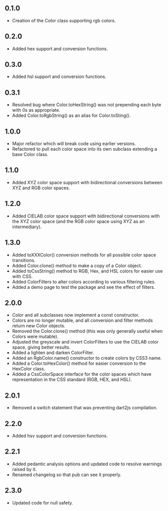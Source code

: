 ## 0.1.0

* Creation of the Color class supporting rgb colors.

## 0.2.0

* Added hex support and conversion functions.

## 0.3.0

* Added hsl support and conversion functions.

## 0.3.1

* Resolved bug where Color.toHexString() was not prepending each byte with 0s as appropriate.
* Added Color.toRgbString() as an alias for Color.toSting().

## 1.0.0

* Major refactor which will break code using earlier versions.
* Refactored to pull each color space into its own subclass extending a base Color class.

## 1.1.0

* Added XYZ color space support with bidirectional conversions between XYZ and RGB color spaces.

## 1.2.0

* Added CIELAB color space support with bidirectional conversions with the XYZ color space (and the RGB color space using XYZ as an intermediary).

## 1.3.0

* Added toXXXColor() conversion methods for all possible color space transitions.
* Added Color.clone() method to make a copy of a Color object.
* Added toCssString() method to RGB, Hex, and HSL colors for easier use with CSS.
* Added ColorFilters to alter colors according to various filtering rules.
* Added a demo page to test the package and see the effect of filters.

## 2.0.0

* Color and all subclasses now implement a const constructor.
* Colors are no longer mutable, and all conversion and filter methods return new Color objects.
* Removed the Color.clone() method (this was only generally useful when Colors were mutable).
* Adjusted the greyscale and invert ColorFilters to use the CIELAB color space, giving better results.
* Added a lighten and darken ColorFilter.
* Added an RgbColor.name() constructor to create colors by CSS3 name.
* Added a Color.toHexColor() method for easier conversion to the HexColor class.
* Added a CssColorSpace interface for the color spaces which have representation in the CSS standard (RGB, HEX, and HSL).

## 2.0.1

* Removed a switch statement that was preventing dart2js compilation.

## 2.2.0

* Added hsv support and conversion functions.

## 2.2.1

* Added pedantic analysis options and updated code to resolve warnings raised by it.
* Renamed changelog so that pub can see it properly.

## 2.3.0

* Updated code for null safety.
